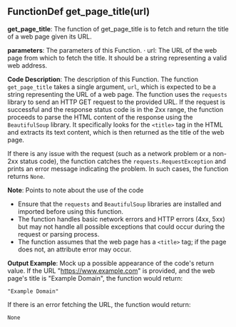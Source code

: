 ## FunctionDef get_page_title(url)
 **get_page_title**: The function of get_page_title is to fetch and return the title of a web page given its URL.

**parameters**: The parameters of this Function.
· url: The URL of the web page from which to fetch the title. It should be a string representing a valid web address.

**Code Description**: The description of this Function.
The function `get_page_title` takes a single argument, `url`, which is expected to be a string representing the URL of a web page. The function uses the `requests` library to send an HTTP GET request to the provided URL. If the request is successful and the response status code is in the 2xx range, the function proceeds to parse the HTML content of the response using the `BeautifulSoup` library. It specifically looks for the `<title>` tag in the HTML and extracts its text content, which is then returned as the title of the web page.

If there is any issue with the request (such as a network problem or a non-2xx status code), the function catches the `requests.RequestException` and prints an error message indicating the problem. In such cases, the function returns `None`.

**Note**: Points to note about the use of the code
- Ensure that the `requests` and `BeautifulSoup` libraries are installed and imported before using this function.
- The function handles basic network errors and HTTP errors (4xx, 5xx) but may not handle all possible exceptions that could occur during the request or parsing process.
- The function assumes that the web page has a `<title>` tag; if the page does not, an attribute error may occur.

**Output Example**: Mock up a possible appearance of the code's return value.
If the URL "https://www.example.com" is provided, and the web page's title is "Example Domain", the function would return:
```
"Example Domain"
```
If there is an error fetching the URL, the function would return:
```
None
```
